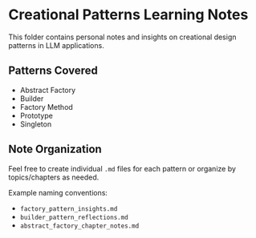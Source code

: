 # Creational Patterns Learning Notes

This folder contains personal notes and insights on creational design patterns in LLM applications.

## Patterns Covered
- Abstract Factory
- Builder
- Factory Method
- Prototype  
- Singleton

## Note Organization
Feel free to create individual `.md` files for each pattern or organize by topics/chapters as needed.

Example naming conventions:
- `factory_pattern_insights.md`
- `builder_pattern_reflections.md`
- `abstract_factory_chapter_notes.md`